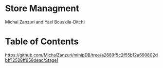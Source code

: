 # Store Managment
Michal Zanzuri and Yael Bouskila-Ditchi
# Table of Contents
https://github.com/MichalZanzuri/minipDB/tree/a2689f5c2f55b12a690802dbff12528ff858deac/Stage1
